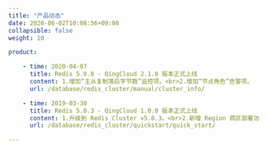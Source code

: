 ```yaml
---
title: "产品动态"
date: 2020-06-02T10:08:56+09:00
collapsible: false
weight: 10

product:

    - time: 2020-04-07
      title: Redis 5.0.8 - QingCloud 2.1.0 版本正式上线
      content: 1.增加“主从复制落后字节数”监控项。<br>2.增加“节点角色”告警项。
      url: /database/redis_cluster/manual/cluster_info/

    - time: 2019-03-30
      title: Redis 5.0.3 - QingCloud 1.0.0 版本正式上线
      content: 1.升级到 Redis Cluster v5.0.3。<br>2.新增 Region 跨区部署功能，实现同城多活，增强业务容灾能力。<br>3.修改正节点实时状态信息，监控状态更加精准。<br>4.修复若干问题。
      url: /database/redis_cluster/quickstart/quick_start/

---
```


